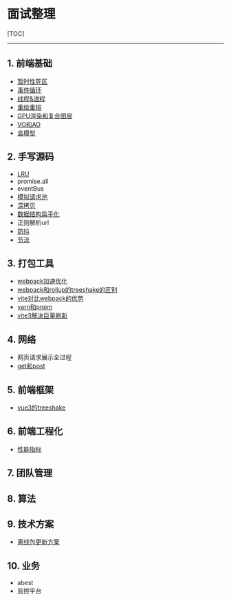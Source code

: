 # 面试整理

[TOC]

---

## 1. 前端基础

- [暂时性死区](./src/common.md#let、const以及var的区别)
- [事件循环](../js&browser/并发模型-event_loop.md#宏任务和微任务)
- [线程&进程](../js&browser/现代浏览器.md#进程)
- [重绘重排](./src/common.md#重绘和回流)
- [GPU渲染和复合图层](./src/common.md#GPU加速)
- [VO和AO](../js&browser/并发模型-event_loop.md#执行上下文和作用域链)
- [盒模型](./src/common.md#盒模型)

## 2. 手写源码

- [LRU](../algorithm/leetcode/双向链表-LRU缓存机制.js)
- promise.all
- eventBus
- [模拟请求池](./src/模拟节流请求.js)
- [深拷贝](./src/深拷贝.md)
- [数据结构扁平化](./src/扁平数据转树状结构.js)
- 正则解析url
- [防抖](./src/debounce.js)
- [节流](./src/throttle.js)

## 3. 打包工具

- [webpack加速优化](../webpack/README.md#加速优化)
- [webpack和rollup的treeshake的区别](../treeshake/README.md)
- [vite对比webpack的优势](../vue/README.md#vite)
- [yarn和pnpm](../npm&yarn/README.md#yarn&pnpm)
- [vite3解决巨量刷新](../vue/README.md#vite3对首次全量加载的优化)

## 4. 网络

- 网页请求展示全过程
- [get和post](../js&browser/页面过程与浏览器缓存.md#GETvsPOST)

## 5. 前端框架

- [vue3的treeshake](../vue/vue3.md#treeshake)

## 6. 前端工程化

- [性能指标](../career/APM.md#性能指标)

## 7. 团队管理



## 8. 算法



## 9. 技术方案

- [离线包更新方案](./src/common.md#移动端离线包)

## 10. 业务

- abest
- 监控平台

